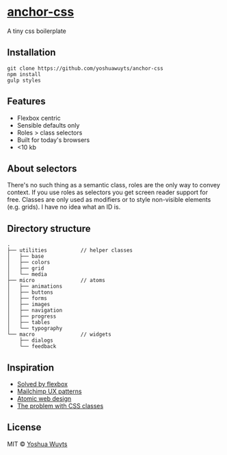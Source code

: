# [anchor-css](https://github.com/yoshuawuyts/anchor-css)
A tiny css boilerplate

## Installation
````
git clone https://github.com/yoshuawuyts/anchor-css
npm install
gulp styles
````

## Features
- Flexbox centric
- Sensible defaults only
- Roles > class selectors
- Built for today's browsers
- <10 kb

## About selectors
There's no such thing as a semantic class, roles are the only way to convey context. If you use roles as selectors you get screen reader support for free. Classes are only used as modifiers or to style non-visible elements (e.g. grids). I have no idea what an ID is.

## Directory structure
````
.
├── utilities			// helper classes
│   ├── base
│   ├── colors 
│   ├── grid          
│   └── media
├── micro				// atoms
│   ├── animations
│   ├── buttons
│   ├── forms
│   ├── images
│   ├── navigation
│   ├── progress
│   ├── tables
│   └── typography
└── macro				// widgets
    ├── dialogs                 
    └── feedback       
````

## Inspiration
- [Solved by flexbox](http://philipwalton.github.io/solved-by-flexbox/)
- [Mailchimp UX patterns](http://ux.mailchimp.com/patterns/)
- [Atomic web design](http://bradfrostweb.com/blog/post/atomic-web-design/)
- [The problem with CSS classes](http://www.youtube.com/watch?v=u63Sq2Sq3LI)

## License
MIT © [Yoshua Wuyts](yoshuawuyts.com)

